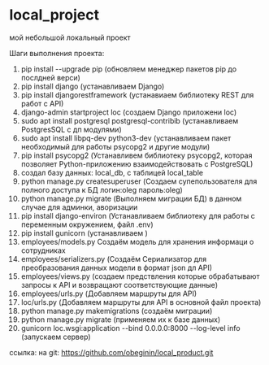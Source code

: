 # local_project
мой небольшой локальный проект

Шаги выполнения проекта:
1) pip install --upgrade pip (обновляем менеджер пакетов pip до послдней верси)
2) pip install django (устанавливаем Django)
3) pip install djangorestframework (устанавиаем библиотеку REST для работ с API)
4) django-admin startproject loc (создаем Django приложени loc)
5) sudo apt install postgresql postgresql-contribib (устанавливаем PostgresSQL с дп модулями)
6) sudo apt install libpq-dev python3-dev (устанавливаем пакет необходимый для работы psycopg2 и другие модули)
7) pip install psycopg2 (Устанавливем библиотеку psycopg2, которая позволяет Python-приложению взаимодействовать с PostgreSQL)
8) создал базу данных: local_db, с таблицей local_table
9) python manage.py createsuperuser (Создаем супепользователя для полного доступа к БД логин:oleg пароль:oleg)
10) python manage.py migrate (Выполняем миграции БД) в данном случае для админки, аворизации
11) pip install django-environ (Устанавливаем библиотеку для работы с переменным окружением, файл .env)
12) pip install gunicorn (устанавливаем )
13) employees/models.py Создаём модель для хранения информаци о сотрудниках 
14) employees/serializers.py (Создаём Сериализатор для преобразования данных модели в формат json дл API)
15) employees/views.py (создаем предствления которые обрабатывают запросы к API и возвращают соответствующие данные)
16) employees/urls.py (Добавляем маршруты для API)
17) loc/urls.py (Добавляем маршруты для API в основной файл проекта)
18) python manage.py makemigrations (создаём миграции)
19) python manage.py migrate (применяем их к базе данных)
20) gunicorn loc.wsgi:application --bind 0.0.0.0:8000 --log-level info (запускаем сервер)


ссылка: на git: https://github.com/obeginin/local_product.git